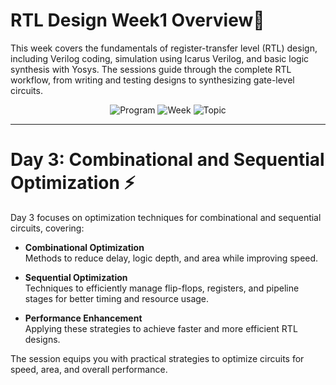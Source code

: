 # **RTL Design Week1 Overview**🚀

This week covers the fundamentals of register-transfer level (RTL) design, including Verilog coding, simulation using Icarus Verilog, and basic logic synthesis with Yosys. The sessions guide through the complete RTL workflow, from writing and testing designs to synthesizing gate-level circuits.


<p align="center">
  <img src="https://img.shields.io/badge/Program-VSD-blue" alt="Program"/>
  <img src="https://img.shields.io/badge/Week-1-green" alt="Week"/>
  <img src="https://img.shields.io/badge/RTL_Design-orange" alt="Topic"/>
</p>


---

# Day 3: Combinational and Sequential Optimization ⚡

Day 3 focuses on optimization techniques for combinational and sequential circuits, covering:

- **Combinational Optimization**  
  Methods to reduce delay, logic depth, and area while improving speed.

- **Sequential Optimization**  
  Techniques to efficiently manage flip-flops, registers, and pipeline stages for better timing and resource usage.

- **Performance Enhancement**  
  Applying these strategies to achieve faster and more efficient RTL designs.

The session equips you with practical strategies to optimize circuits for speed, area, and overall performance.
